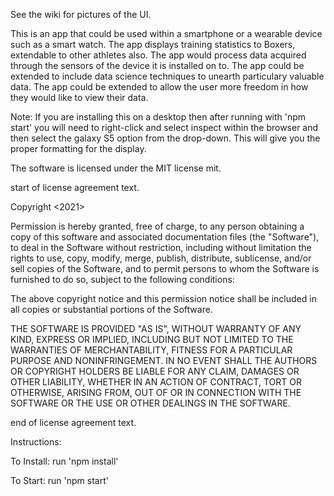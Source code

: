 See the wiki for pictures of the UI. 

This is an app that could be used within a smartphone or a wearable device such as a smart watch.
The app displays training statistics to Boxers, extendable to other athletes also.
The app would process data acquired through the sensors of the device it is installed on to.
The app could be extended to include data science techniques to unearth particulary valuable data.
The app could be extended to allow the user more freedom in how they would like to view their data.


Note: 
If you are installing this on a desktop then after running with 'npm start' 
you will need to right-click and select inspect within the browser and then select
the galaxy S5 option from the drop-down. This will give you the proper formatting for the display.

The software is licensed under the MIT license mit.

start of license agreement text.

Copyright <2021> <RYAN PAUL MCKENNA>

Permission is hereby granted, free of charge, to any person obtaining a copy of this software and associated documentation files (the "Software"), to deal in the Software without restriction, including without limitation the rights to use, copy, modify, merge, publish, distribute, sublicense, and/or sell copies of the Software, and to permit persons to whom the Software is furnished to do so, subject to the following conditions:

The above copyright notice and this permission notice shall be included in all copies or substantial portions of the Software.

THE SOFTWARE IS PROVIDED "AS IS", WITHOUT WARRANTY OF ANY KIND, EXPRESS OR IMPLIED, INCLUDING BUT NOT LIMITED TO THE WARRANTIES OF MERCHANTABILITY, FITNESS FOR A PARTICULAR PURPOSE AND NONINFRINGEMENT. IN NO EVENT SHALL THE AUTHORS OR COPYRIGHT HOLDERS BE LIABLE FOR ANY CLAIM, DAMAGES OR OTHER LIABILITY, WHETHER IN AN ACTION OF CONTRACT, TORT OR OTHERWISE, ARISING FROM, OUT OF OR IN CONNECTION WITH THE SOFTWARE OR THE USE OR OTHER DEALINGS IN THE SOFTWARE.

end of license agreement text.

Instructions:

To Install:
run 'npm install'

To Start:
run 'npm start'
